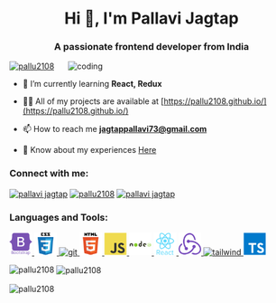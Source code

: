 <h1 align="center">Hi 👋, I'm Pallavi Jagtap</h1>

<h3 align="center">A passionate frontend developer from India</h3>
<img alt="coding" width="400" align="right" src="https://miro.medium.com/max/1050/1*qdAW1TjCN57h1lbuuzvchg.gif">

<p align="left"> <a href="https://github.com/ryo-ma/github-profile-trophy"><img src="https://github-profile-trophy.vercel.app/?username=pallu2108" alt="pallu2108" /></a> </p>

- 🌱 I’m currently learning **React, Redux**

- 👨‍💻 All of my projects are available at [https://pallu2108.github.io/](https://pallu2108.github.io/)

- 📫 How to reach me **jagtappallavi73@gmail.com**

- 📄 Know about my experiences [Here](https://drive.google.com/file/d/1ASA7HaPAKWP5mf4e81f1bk525nM-FBLP/view?usp=sharing)

<h3 align="left">Connect with me:</h3>
<p align="left">
<a href="https://www.linkedin.com/in/pallavi-jagtap-564b781b0/" target="blank"><img align="center" src="https://raw.githubusercontent.com/rahuldkjain/github-profile-readme-generator/master/src/images/icons/Social/linked-in-alt.svg" alt="pallavi jagtap" height="30" width="40" /></a>
<a href="https://codesandbox.com/pallu2108" target="blank"><img align="center" src="https://raw.githubusercontent.com/rahuldkjain/github-profile-readme-generator/master/src/images/icons/Social/codesandbox.svg" alt="pallu2108" height="30" width="40" /></a>
<a href="https://fb.com/pallavi jagtap" target="blank"><img align="center" src="https://raw.githubusercontent.com/rahuldkjain/github-profile-readme-generator/master/src/images/icons/Social/facebook.svg" alt="pallavi jagtap" height="30" width="40" /></a>
</p>

<h3 align="left">Languages and Tools:</h3>
<p align="left"> <a href="https://getbootstrap.com" target="_blank" rel="noreferrer"> <img src="https://raw.githubusercontent.com/devicons/devicon/master/icons/bootstrap/bootstrap-plain-wordmark.svg" alt="bootstrap" width="40" height="40"/> </a> <a href="https://www.w3schools.com/css/" target="_blank" rel="noreferrer"> <img src="https://raw.githubusercontent.com/devicons/devicon/master/icons/css3/css3-original-wordmark.svg" alt="css3" width="40" height="40"/> </a> <a href="https://git-scm.com/" target="_blank" rel="noreferrer"> <img src="https://www.vectorlogo.zone/logos/git-scm/git-scm-icon.svg" alt="git" width="40" height="40"/> </a> <a href="https://www.w3.org/html/" target="_blank" rel="noreferrer"> <img src="https://raw.githubusercontent.com/devicons/devicon/master/icons/html5/html5-original-wordmark.svg" alt="html5" width="40" height="40"/> </a> <a href="https://developer.mozilla.org/en-US/docs/Web/JavaScript" target="_blank" rel="noreferrer"> <img src="https://raw.githubusercontent.com/devicons/devicon/master/icons/javascript/javascript-original.svg" alt="javascript" width="40" height="40"/> </a> <a href="https://nodejs.org" target="_blank" rel="noreferrer"> <img src="https://raw.githubusercontent.com/devicons/devicon/master/icons/nodejs/nodejs-original-wordmark.svg" alt="nodejs" width="40" height="40"/> </a> <a href="https://reactjs.org/" target="_blank" rel="noreferrer"> <img src="https://raw.githubusercontent.com/devicons/devicon/master/icons/react/react-original-wordmark.svg" alt="react" width="40" height="40"/> </a> <a href="https://redux.js.org" target="_blank" rel="noreferrer"> <img src="https://raw.githubusercontent.com/devicons/devicon/master/icons/redux/redux-original.svg" alt="redux" width="40" height="40"/> </a> <a href="https://tailwindcss.com/" target="_blank" rel="noreferrer"> <img src="https://www.vectorlogo.zone/logos/tailwindcss/tailwindcss-icon.svg" alt="tailwind" width="40" height="40"/> </a> <a href="https://www.typescriptlang.org/" target="_blank" rel="noreferrer"> <img src="https://raw.githubusercontent.com/devicons/devicon/master/icons/typescript/typescript-original.svg" alt="typescript" width="40" height="40"/> </a> </p>

<p><img align="left" src="https://github-readme-stats.vercel.app/api/top-langs?username=pallu2108&show_icons=true&locale=en&layout=compact" alt="pallu2108" /></p>

<p>&nbsp;<img align="center" src="https://github-readme-stats.vercel.app/api?username=pallu2108&show_icons=true&locale=en" alt="pallu2108" /></p>

<p><img align="center" src="https://github-readme-streak-stats.herokuapp.com/?user=pallu2108&" alt="pallu2108" /></p>
